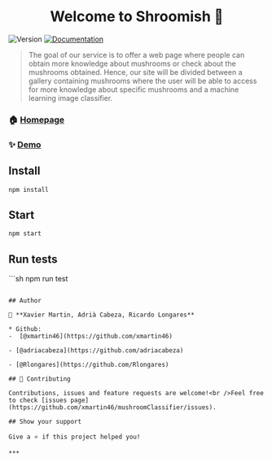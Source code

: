 <h1 align="center">Welcome to Shroomish 👋</h1>
<p>
  <img alt="Version" src="https://img.shields.io/badge/version-0.1.0-blue.svg?cacheSeconds=2592000" />
  <a href="https://github.com/xmartin46/mushroomClassifier/blob/master/README.md" target="_blank">
    <img alt="Documentation" src="https://img.shields.io/badge/documentation-yes-brightgreen.svg" />
  </a>
</p>

> The goal of our service is to offer a web page where people can obtain more knowledge about mushrooms or check about the mushrooms obtained. Hence, our site will be divided between a gallery containing mushrooms where the user will be able to access for more knowledge about specific mushrooms and a machine learning image classifier.

### 🏠 [Homepage](shroomish.ml)

### ✨ [Demo](shroomish.ml)

## Install

```sh
npm install
```

## Start

```sh
npm start
```

## Run tests

​```sh
npm run test
```

## Author

👤 **Xavier Martin, Adrià Cabeza, Ricardo Longares**

* Github:
-  [@xmartin46](https://github.com/xmartin46)

- [@adriacabeza](https://github.com/adriacabeza)

- [@Rlongares](https://github.com/Rlongares)

## 🤝 Contributing

Contributions, issues and feature requests are welcome!<br />Feel free to check [issues page](https://github.com/xmartin46/mushroomClassifier/issues).

## Show your support

Give a ⭐️ if this project helped you!

***

